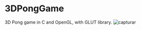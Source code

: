# 3DPongGame
3D Pong game in C and OpenGL, with GLUT library.
![capturar](https://cloud.githubusercontent.com/assets/6796382/26765535/91475dcc-4975-11e7-8c7a-35f8c8e14932.PNG)
